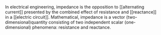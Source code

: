In electrical engineering, impedance is the opposition to [[alternating current]] presented by the combined effect of resistance and [[reactance]] in a [[electric circuit]]. Mathematical, impedance is a vector (two-dimensional)quantity consisting of two independent scalar (one-dimensional) phenomena: resistance and reactance.
